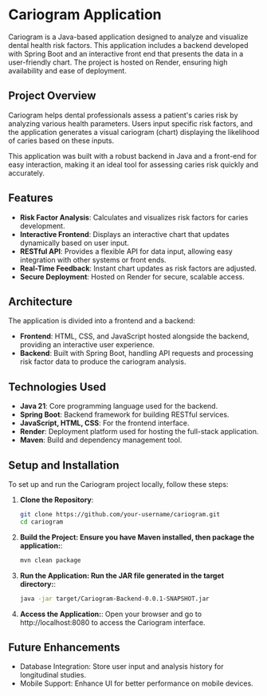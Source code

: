 # Cariogram Application

Cariogram is a Java-based application designed to analyze and visualize dental health risk factors. This application includes a backend developed with Spring Boot and an interactive front end that presents the data in a user-friendly chart. The project is hosted on Render, ensuring high availability and ease of deployment.

## Project Overview

Cariogram helps dental professionals assess a patient's caries risk by analyzing various health parameters. Users input specific risk factors, and the application generates a visual cariogram (chart) displaying the likelihood of caries based on these inputs.

This application was built with a robust backend in Java and a front-end for easy interaction, making it an ideal tool for assessing caries risk quickly and accurately.

## Features

- **Risk Factor Analysis**: Calculates and visualizes risk factors for caries development.
- **Interactive Frontend**: Displays an interactive chart that updates dynamically based on user input.
- **RESTful API**: Provides a flexible API for data input, allowing easy integration with other systems or front ends.
- **Real-Time Feedback**: Instant chart updates as risk factors are adjusted.
- **Secure Deployment**: Hosted on Render for secure, scalable access.

## Architecture

The application is divided into a frontend and a backend:

- **Frontend**: HTML, CSS, and JavaScript hosted alongside the backend, providing an interactive user experience.
- **Backend**: Built with Spring Boot, handling API requests and processing risk factor data to produce the cariogram analysis.

## Technologies Used

- **Java 21**: Core programming language used for the backend.
- **Spring Boot**: Backend framework for building RESTful services.
- **JavaScript, HTML, CSS**: For the frontend interface.
- **Render**: Deployment platform used for hosting the full-stack application.
- **Maven**: Build and dependency management tool.

## Setup and Installation

To set up and run the Cariogram project locally, follow these steps:

1. **Clone the Repository**:
   ```bash
   git clone https://github.com/your-username/cariogram.git
   cd cariogram

2. **Build the Project: Ensure you have Maven installed, then package the application:**:
   ```bash
   mvn clean package

3. **Run the Application: Run the JAR file generated in the target directory:**:
   ```bash
   java -jar target/Cariogram-Backend-0.0.1-SNAPSHOT.jar

4. **Access the Application:**:
   Open your browser and go to http://localhost:8080 to access the Cariogram interface.

   
## Future Enhancements
- Database Integration: Store user input and analysis history for longitudinal studies.
- Mobile Support: Enhance UI for better performance on mobile devices.
